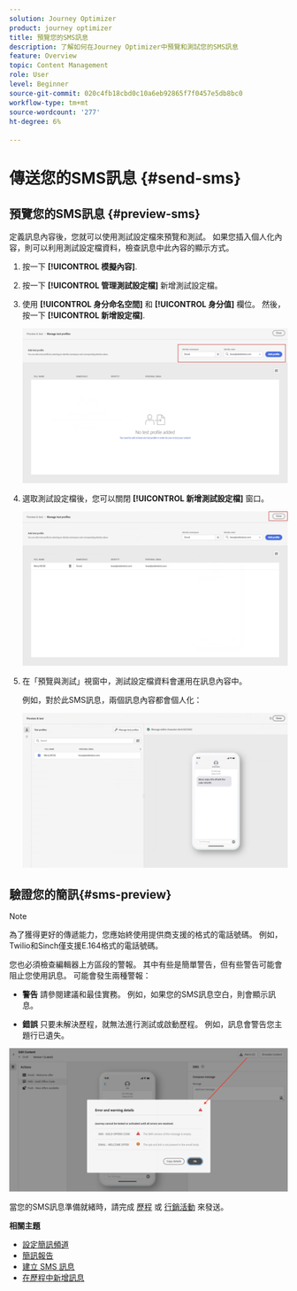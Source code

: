 ```yaml
---
solution: Journey Optimizer
product: journey optimizer
title: 預覽您的SMS訊息
description: 了解如何在Journey Optimizer中預覽和測試您的SMS訊息
feature: Overview
topic: Content Management
role: User
level: Beginner
source-git-commit: 020c4fb18cbd0c10a6eb92865f7f0457e5db8bc0
workflow-type: tm+mt
source-wordcount: '277'
ht-degree: 6%

---
```


# 傳送您的SMS訊息 {#send-sms}

## 預覽您的SMS訊息 {#preview-sms}

定義訊息內容後，您就可以使用測試設定檔來預覽和測試。 如果您插入個人化內容，則可以利用測試設定檔資料，檢查訊息中此內容的顯示方式。

1. 按一下 **[!UICONTROL 模擬內容]**.

1. 按一下 **[!UICONTROL 管理測試設定檔]** 新增測試設定檔。

1. 使用 **[!UICONTROL 身分命名空間]** 和 **[!UICONTROL 身分值]** 欄位。 然後，按一下 **[!UICONTROL 新增設定檔]**.

   ![](assets/sms_preview_3.png)

1. 選取測試設定檔後，您可以關閉 **[!UICONTROL 新增測試設定檔]** 窗口。

   ![](assets/sms_preview_1.png)

1. 在「預覽與測試」視窗中，測試設定檔資料會運用在訊息內容中。

   例如，對於此SMS訊息，兩個訊息內容都會個人化：

   ![](assets/sms_preview_2.png)

## 驗證您的簡訊{#sms-preview}

>[!NOTE]
>
> 為了獲得更好的傳遞能力，您應始終使用提供商支援的格式的電話號碼。 例如， Twilio和Sinch僅支援E.164格式的電話號碼。

您也必須檢查編輯器上方區段的警報。  其中有些是簡單警告，但有些警告可能會阻止您使用訊息。 可能會發生兩種警報：

* **警告** 請參閱建議和最佳實務。 例如，如果您的SMS訊息空白，則會顯示訊息。

* **錯誤** 只要未解決歷程，就無法進行測試或啟動歷程。 例如，訊息會警告您主題行已遺失。

![](assets/sms-alert-button.png)

當您的SMS訊息準備就緒時，請完成 [歷程](../building-journeys/journey-gs.md) 或 [行銷活動](../campaigns/create-campaign.md) 來發送。

**相關主題**

* [設定簡訊頻道](sms-configuration.md)
* [簡訊報告](../reports/journey-global-report.md#sms-global)
* [建立 SMS 訊息](create-sms.md)
* [在歷程中新增訊息](../building-journeys/journeys-message.md)

